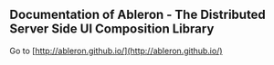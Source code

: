 ## Documentation of Ableron - The Distributed Server Side UI Composition Library

Go to [http://ableron.github.io/](http://ableron.github.io/)
